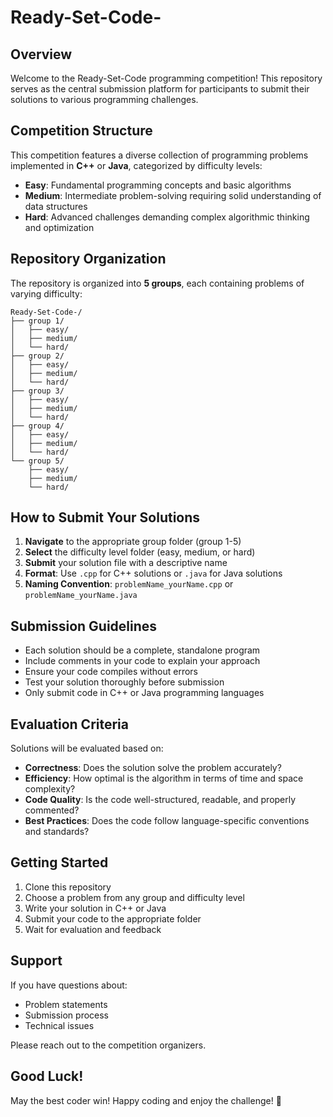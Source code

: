 # Ready-Set-Code-

## Overview
Welcome to the Ready-Set-Code programming competition! This repository serves as the central submission platform for participants to submit their solutions to various programming challenges.

## Competition Structure

This competition features a diverse collection of programming problems implemented in **C++** or **Java**, categorized by difficulty levels:
- **Easy**: Fundamental programming concepts and basic algorithms
- **Medium**: Intermediate problem-solving requiring solid understanding of data structures
- **Hard**: Advanced challenges demanding complex algorithmic thinking and optimization

## Repository Organization

The repository is organized into **5 groups**, each containing problems of varying difficulty:

```
Ready-Set-Code-/
├── group 1/
│   ├── easy/
│   ├── medium/
│   └── hard/
├── group 2/
│   ├── easy/
│   ├── medium/
│   └── hard/
├── group 3/
│   ├── easy/
│   ├── medium/
│   └── hard/
├── group 4/
│   ├── easy/
│   ├── medium/
│   └── hard/
└── group 5/
    ├── easy/
    ├── medium/
    └── hard/
```

## How to Submit Your Solutions

1. **Navigate** to the appropriate group folder (group 1-5)
2. **Select** the difficulty level folder (easy, medium, or hard)
3. **Submit** your solution file with a descriptive name
4. **Format**: Use `.cpp` for C++ solutions or `.java` for Java solutions
5. **Naming Convention**: `problemName_yourName.cpp` or `problemName_yourName.java`

## Submission Guidelines

- Each solution should be a complete, standalone program
- Include comments in your code to explain your approach
- Ensure your code compiles without errors
- Test your solution thoroughly before submission
- Only submit code in C++ or Java programming languages

## Evaluation Criteria

Solutions will be evaluated based on:
- **Correctness**: Does the solution solve the problem accurately?
- **Efficiency**: How optimal is the algorithm in terms of time and space complexity?
- **Code Quality**: Is the code well-structured, readable, and properly commented?
- **Best Practices**: Does the code follow language-specific conventions and standards?

## Getting Started

1. Clone this repository
2. Choose a problem from any group and difficulty level
3. Write your solution in C++ or Java
4. Submit your code to the appropriate folder
5. Wait for evaluation and feedback

## Support

If you have questions about:
- Problem statements
- Submission process
- Technical issues

Please reach out to the competition organizers.

## Good Luck!

May the best coder win! Happy coding and enjoy the challenge! 🚀
